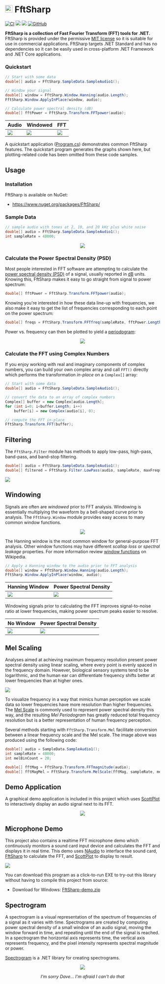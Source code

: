 # <img src="dev/icon/v3/fftsharp-icon-24.png" height="24" width="24"> FftSharp

[![CI](https://github.com/swharden/FftSharp/actions/workflows/ci.yaml/badge.svg)](https://github.com/swharden/FftSharp/actions/workflows/ci.yaml)
[![](https://img.shields.io/nuget/dt/FftSharp?color=004880&label=downloads&logo=NuGet)](https://www.nuget.org/packages/FftSharp/)
[![](https://img.shields.io/nuget/vpre/FftSharp?color=%23004880&label=NuGet&logo=nuget)](https://www.nuget.org/packages/FftSharp/)
[![GitHub](https://img.shields.io/github/license/swharden/FftSharp?color=%231281c0)](LICENSE)


**FftSharp is a collection of Fast Fourier Transform (FFT) tools for .NET.** FftSharp is provided under the permissive [MIT license](LICENSE) so it is suitable for use in commercial applications. FftSharp targets .NET Standard and has no dependencies so it can be easily used in cross-platform .NET Framework and .NET Core applications.

### Quickstart

```cs
// Start with some data
double[] audio = FftSharp.SampleData.SampleAudio1();

// Window your signal
double[] window = FftSharp.Window.Hanning(audio.Length);
FftSharp.Window.ApplyInPlace(window, audio);

// Calculate power spectral density (dB)
double[] fftPower = FftSharp.Transform.FFTpower(audio);
```

Audio | Windowed | FFT
---|---|---
![](src/FftSharp.Quickstart/output/audio.png)|![](src/FftSharp.Quickstart/output/audio-windowed.png)|![](src/FftSharp.Quickstart/output/fft-windowed.png)

A quickstart application ([Program.cs](src/FftSharp.Quickstart/Program.cs)) demonstrates common FftSharp features. The quickstart program generates the graphs shown here, but plotting-related code has been omitted from these code samples.

## Usage

### Installation

FftSharp is available on NuGet:
* https://www.nuget.org/packages/FftSharp/


### Sample Data

```cs
// sample audio with tones at 2, 10, and 20 kHz plus white noise
double[] audio = FftSharp.SampleData.SampleAudio1();
int sampleRate = 48000;
```

<div align="center">

![](src/FftSharp.Quickstart/output/audio.png)

</div>

### Calculate the Power Spectral Density (PSD)

Most people interested in FFT software are attempting to calculate the [power spectral density (PSD)](https://en.wikipedia.org/wiki/Spectral_density) of a signal, usually reported in [dB](https://en.wikipedia.org/wiki/Decibel) units. Knowing this, FftSharp makes it easy to go straight from signal to power spectrum:

```cs
double[] fftPower = FftSharp.Transform.FFTpower(audio);
```

Knowing you're interested in how these data line-up with frequencies, we also make it easy to get the list of frequencies corresponding to each point on the power spectrum:

```cs
double[] freqs = FftSharp.Transform.FFTfreq(sampleRate, fftPower.Length);
```

Power vs. frequency can then be plotted to yield a [periodogram](https://en.wikipedia.org/wiki/Periodogram):

<div align="center">

![](src/FftSharp.Quickstart/output/fft.png)

</div>

### Calculate the FFT using Complex Numbers

If you enjoy working with real and imaginary components of complex numbers, you can build your own complex array and call `FFT()` directly which performs the transformation _in-place_ on a `Complex[]` array:

```cs
// Start with some data
double[] audio = FftSharp.SampleData.SampleAudio1();

// convert the data to an array of complex numbers
Complex[] buffer = new Complex[audio.Length];
for (int i=0; i<buffer.Length; i++)
    buffer[i] = new Complex(audio[i], 0);

// compute the FFT in-place
FftSharp.Transform.FFT(buffer);
```

## Filtering

The `FftSharp.Filter` module has methods to apply low-pass, high-pass, band-pass, and band-stop filtering.

```cs
double[] audio = FftSharp.SampleData.SampleAudio1();
double[] filtered = FftSharp.Filter.LowPass(audio, sampleRate, maxFrequency: 2000);
```

![](dev/lowpass.png)

## Windowing

Signals are often are _windowed_ prior to FFT analysis. Windowing is essentially multiplying the waveform by a bell-shaped curve prior to analysis. The `FftSharp.Window` module provides easy access to many common window functions.

<div align="center">

![](dev/windows.png)

</div>

The Hanning window is the most common window for general-purpose FFT analysis. Other window functions may have different _scallop loss_ or _spectral leakage_ properties. For more information review [window functions](https://en.wikipedia.org/wiki/Window_function) on Wikipedia.

```cs
// Apply a Hanning window to the audio prior to FFT analysis
double[] window = FftSharp.Window.Hanning(audio.Length);
FftSharp.Window.ApplyInPlace(window, audio);
```

Hanning Window | Power Spectral Density
---|---
![](src/FftSharp.Quickstart/output/audio-windowed.png)|![](src/FftSharp.Quickstart/output/fft-windowed.png)

Windowing signals prior to calculating the FFT improves signal-to-noise ratio at lower frequencies, making power spectrum peaks easier to resolve.

No Window | Power Spectral Density
---|---
![](src/FftSharp.Quickstart/output/audio.png)|![](src/FftSharp.Quickstart/output/fft.png)

## Mel Scaling

Analyses aimed at achieving maximum frequency resolution present power spectral density using linear scaling, where every point is evenly spaced in the frequency domain. However, biological sensory systems tend to be logarithmic, and the human ear can differentiate frequency shifts better at lower frequencies than at higher ones.

![](dev/mel-scale.png)

To visualize frequency in a way that mimics human perception we scale data so lower frequencies have more resolution than higher frequencies. The [Mel Scale](https://en.wikipedia.org/wiki/Mel_scale) is commonly used to represent power spectral density this way, and the resulting _Mel Periodogram_ has greatly reduced total frequency resolution but is a better representation of human frequency perception. 

Several methods starting with `FftSharp.Transform.Mel` facilitate conversion between a linear frequency scale and the Mel scale. The image above was produced using the following code:

```cs
double[] audio = SampleData.SampleAudio1();
int sampleRate = 48000;
int melBinCount = 20;

double[] fftMag = FftSharp.Transform.FFTmagnitude(audio);
double[] fftMagMel = FftSharp.Transform.MelScale(fftMag, sampleRate, melBinCount);
```

## Demo Application

A graphical demo application is included in this project which uses [ScottPlot](https://swharden.com/scottplot/) to interactively display an audio signal next to its FFT.

<div align="center">

![](src/FftSharp.Demo/screenshot2.png)

</div>

## Microphone Demo

This project also contains a realtime FFT microphone demo which continuously monitors a sound card input device and calculates the FFT and displays it in real time. This demo uses [NAudio](https://github.com/naudio/NAudio) to interface the sound card, [FftSharp](https://github.com/swharden/FftSharp) to calculate the FFT, and [ScottPlot](https://github.com/swharden/ScottPlot) to display to result.

![](dev/microphone-fft.gif)

You can download this program as a click-to-run EXE to try-out this library without having to compile this project from source:

* Download for Windows: [FftSharp-demo.zip](https://github.com/swharden/FftSharp/raw/master/dev/FftSharp-demo.zip)

## Spectrogram

A spectrogram is a visual representation of the spectrum of frequencies of a signal as it varies with time. Spectrograms are created by computing power spectral density of a small window of an audio signal, moving the window forward in time, and repeating until the end of the signal is reached. In a spectrogram the horizontal axis represents time, the vertical axis represents frequency, and the pixel intensity represents spectral magnitude or power.

[Spectrogram](https://github.com/swharden/Spectrogram) is a .NET library for creating spectrograms.

<div align="center">

![](dev/spectrogram.png)

_I'm sorry Dave... I'm afraid I can't do that_

</div>
